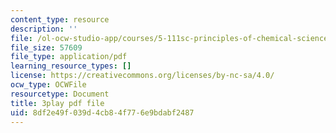 ```yaml
---
content_type: resource
description: ''
file: /ol-ocw-studio-app/courses/5-111sc-principles-of-chemical-science-fall-2014/8df2e49f039d4cb84f776e9bdabf2487_U6YamvF7BE.pdf
file_size: 57609
file_type: application/pdf
learning_resource_types: []
license: https://creativecommons.org/licenses/by-nc-sa/4.0/
ocw_type: OCWFile
resourcetype: Document
title: 3play pdf file
uid: 8df2e49f-039d-4cb8-4f77-6e9bdabf2487
---
```

